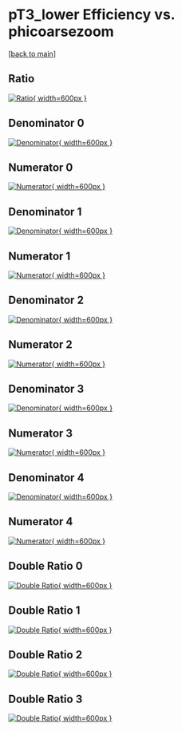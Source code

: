 # pT3_lower Efficiency vs. phicoarsezoom

[[back to main](./)]



## Ratio

[![Ratio](../mtv/var/pT3_lower_vtr_13_0_eff_phicoarsezoom.png){ width=600px }](../mtv/var/pT3_lower_vtr_13_0_eff_phicoarsezoom.pdf)

## Denominator 0

[![Denominator](../mtv/den/pT3_lower_vtr_13_0_eff_phicoarsezoom_den0.png){ width=600px }](../mtv/den/pT3_lower_vtr_13_0_eff_phicoarsezoom_den0.pdf)

## Numerator 0

[![Numerator](../mtv/num/pT3_lower_vtr_13_0_eff_phicoarsezoom_num0.png){ width=600px }](../mtv/num/pT3_lower_vtr_13_0_eff_phicoarsezoom_num0.pdf)

## Denominator 1

[![Denominator](../mtv/den/pT3_lower_vtr_13_0_eff_phicoarsezoom_den1.png){ width=600px }](../mtv/den/pT3_lower_vtr_13_0_eff_phicoarsezoom_den1.pdf)

## Numerator 1

[![Numerator](../mtv/num/pT3_lower_vtr_13_0_eff_phicoarsezoom_num1.png){ width=600px }](../mtv/num/pT3_lower_vtr_13_0_eff_phicoarsezoom_num1.pdf)

## Denominator 2

[![Denominator](../mtv/den/pT3_lower_vtr_13_0_eff_phicoarsezoom_den2.png){ width=600px }](../mtv/den/pT3_lower_vtr_13_0_eff_phicoarsezoom_den2.pdf)

## Numerator 2

[![Numerator](../mtv/num/pT3_lower_vtr_13_0_eff_phicoarsezoom_num2.png){ width=600px }](../mtv/num/pT3_lower_vtr_13_0_eff_phicoarsezoom_num2.pdf)

## Denominator 3

[![Denominator](../mtv/den/pT3_lower_vtr_13_0_eff_phicoarsezoom_den3.png){ width=600px }](../mtv/den/pT3_lower_vtr_13_0_eff_phicoarsezoom_den3.pdf)

## Numerator 3

[![Numerator](../mtv/num/pT3_lower_vtr_13_0_eff_phicoarsezoom_num3.png){ width=600px }](../mtv/num/pT3_lower_vtr_13_0_eff_phicoarsezoom_num3.pdf)

## Denominator 4

[![Denominator](../mtv/den/pT3_lower_vtr_13_0_eff_phicoarsezoom_den4.png){ width=600px }](../mtv/den/pT3_lower_vtr_13_0_eff_phicoarsezoom_den4.pdf)

## Numerator 4

[![Numerator](../mtv/num/pT3_lower_vtr_13_0_eff_phicoarsezoom_num4.png){ width=600px }](../mtv/num/pT3_lower_vtr_13_0_eff_phicoarsezoom_num4.pdf)

## Double Ratio 0

[![Double Ratio](../mtv/ratio/pT3_lower_vtr_13_0_eff_phicoarsezoom_ratio0.png){ width=600px }](../mtv/ratio/pT3_lower_vtr_13_0_eff_phicoarsezoom_ratio0.pdf)

## Double Ratio 1

[![Double Ratio](../mtv/ratio/pT3_lower_vtr_13_0_eff_phicoarsezoom_ratio1.png){ width=600px }](../mtv/ratio/pT3_lower_vtr_13_0_eff_phicoarsezoom_ratio1.pdf)

## Double Ratio 2

[![Double Ratio](../mtv/ratio/pT3_lower_vtr_13_0_eff_phicoarsezoom_ratio2.png){ width=600px }](../mtv/ratio/pT3_lower_vtr_13_0_eff_phicoarsezoom_ratio2.pdf)

## Double Ratio 3

[![Double Ratio](../mtv/ratio/pT3_lower_vtr_13_0_eff_phicoarsezoom_ratio3.png){ width=600px }](../mtv/ratio/pT3_lower_vtr_13_0_eff_phicoarsezoom_ratio3.pdf)

